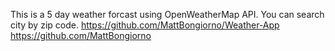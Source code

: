 This is a 5 day weather forcast using OpenWeatherMap API.  You can search city by zip code.
https://github.com/MattBongiorno/Weather-App
https://github.com/MattBongiorno


